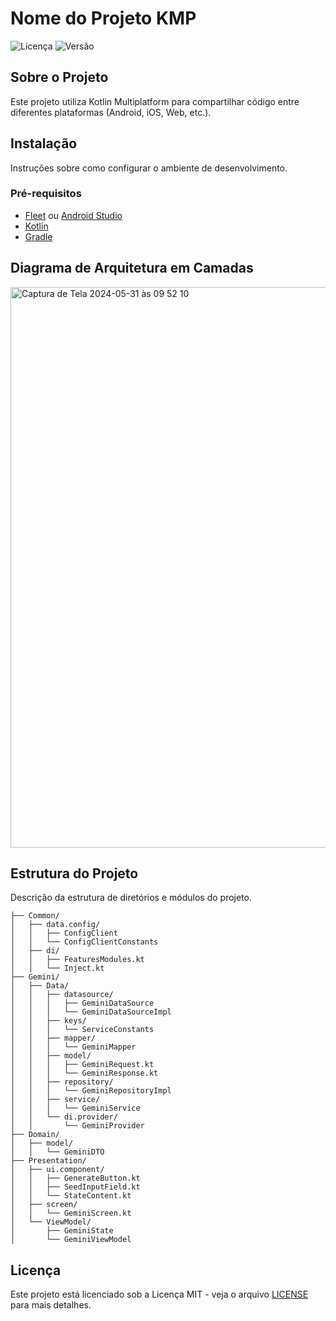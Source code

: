 # Nome do Projeto KMP

![Licença](https://img.shields.io/badge/licença-MIT-blue.svg)
![Versão](https://img.shields.io/badge/versão-1.0.0-brightgreen.svg)

## Sobre o Projeto

Este projeto utiliza Kotlin Multiplatform para compartilhar código entre diferentes plataformas (Android, iOS, Web, etc.).

## Instalação

Instruções sobre como configurar o ambiente de desenvolvimento.

### Pré-requisitos

- [Fleet](https://www.jetbrains.com/fleet/) ou [Android Studio](https://developer.android.com/studio)
- [Kotlin](https://kotlinlang.org/)
- [Gradle](https://gradle.org/)


## Diagrama de Arquitetura em Camadas

<img width="897" alt="Captura de Tela 2024-05-31 às 09 52 10" src="https://github.com/GilbertoPapa/Gemini/assets/15881202/a5d5d9fa-53e5-468f-9874-4545bc26282b">

## Estrutura do Projeto

Descrição da estrutura de diretórios e módulos do projeto.

```plaintext
├── Common/
│   ├── data.config/
│   │   ├── ConfigClient
│   │   └── ConfigClientConstants
│   ├── di/
│   │   ├── FeaturesModules.kt
│   │   └── Inject.kt
├── Gemini/
│   ├── Data/
│   │   ├── datasource/
│   │   │   ├── GeminiDataSource
│   │   │   └── GeminiDataSourceImpl
│   │   ├── keys/
│   │   │   └── ServiceConstants
│   │   ├── mapper/
│   │   │   └── GeminiMapper
│   │   ├── model/
│   │   │   ├── GeminiRequest.kt
│   │   │   └── GeminiResponse.kt
│   │   ├── repository/
│   │   │   └── GeminiRepositoryImpl
│   │   ├── service/
│   │   │   └── GeminiService
│   │   └── di.provider/
│   │       └── GeminiProvider
├── Domain/
│   ├── model/
│   │   └── GeminiDTO
├── Presentation/
│   ├── ui.component/
│   │   ├── GenerateButton.kt
│   │   ├── SeedInputField.kt
│   │   └── StateContent.kt
│   ├── screen/
│   │   └── GeminiScreen.kt
│   └── ViewModel/
│       ├── GeminiState
│       └── GeminiViewModel
```

## Licença

Este projeto está licenciado sob a Licença MIT - veja o arquivo [LICENSE](LICENSE) para mais detalhes.

